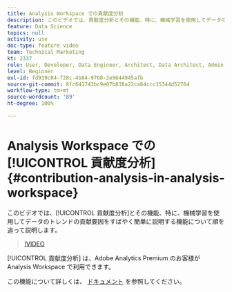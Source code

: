 ```yaml
---
title: Analysis Workspace での貢献度分析
description: このビデオでは、貢献度分析とその機能、特に、機械学習を使用してデータのトレンドの貢献要因をすばやく簡単に説明する機能について順を追って説明します。
feature: Data Science
topics: null
activity: use
doc-type: feature video
team: Technical Marketing
kt: 2337
role: User, Developer, Data Engineer, Architect, Data Architect, Admin, Leader
level: Beginner
exl-id: fd939c04-f28c-4b84-9768-2e9644945afb
source-git-commit: 8fc641743bc9e07b838a22ca64ccc15344d52764
workflow-type: tm+mt
source-wordcount: '89'
ht-degree: 100%

---
```


# Analysis Workspace での [!UICONTROL 貢献度分析] {#contribution-analysis-in-analysis-workspace}

このビデオでは、[!UICONTROL 貢献度分析]とその機能、特に、機械学習を使用してデータのトレンドの貢献要因をすばやく簡単に説明する機能について順を追って説明します。

>[!VIDEO](https://video.tv.adobe.com/v/40760/?quality=12&learn=on&captions=jpn)

[!UICONTROL 貢献度分析] は、Adobe Analytics Premium のお客様が Analysis Workspace で利用できます。

この機能について詳しくは、 [ドキュメント](https://experienceleague.adobe.com/docs/analytics/analyze/analysis-workspace/virtual-analyst/anomaly-detection/anomaly-detection.html?lang=ja) を参照してください。
